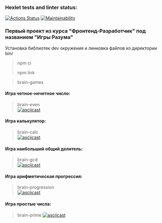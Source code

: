 ### Hexlet tests and linter status:
[![Actions Status](https://github.com/Ironrosh/frontend-project-lvl1/workflows/hexlet-check/badge.svg)](https://github.com/Ironrosh/frontend-project-lvl1/actions)
[![Maintainability](https://api.codeclimate.com/v1/badges/c717ab3fc673b370ac5c/maintainability)](https://codeclimate.com/github/Ironrosh/frontend-project-lvl1/maintainability)

### Первый проект из курса "Фронтенд-Разработчик" под названием "Игры Разума"
Установка библиотек dev окружения и линковка файлов из директории bin/
> npm ci
>
> npm link

> brain-games <br>

#### Игра четное-нечетное число:
> brain-even <br>
[![asciicast](https://asciinema.org/a/glfnFFfnYMn50e3AiLGAlDFPV.svg)](https://asciinema.org/a/glfnFFfnYMn50e3AiLGAlDFPV)
#### Игра калькулятор:
> brain-calc <br>
[![asciicast](https://asciinema.org/a/ebjIlRvqGKBttLpZ8e4NHOGOn.svg)](https://asciinema.org/a/ebjIlRvqGKBttLpZ8e4NHOGOn)
#### Игра наибольший общий делитель:
> brain-gcd <br>
[![asciicast](https://asciinema.org/a/506345.svg)](https://asciinema.org/a/506345)
#### Игра арифметическая прогрессия:
> brain-progression <br>
[![asciicast](https://asciinema.org/a/506371.svg)](https://asciinema.org/a/506371)
#### Игра простые числа:
> brain-prime
[![asciicast](https://asciinema.org/a/506487.svg)](https://asciinema.org/a/506487)

